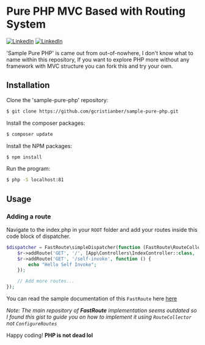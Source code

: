 # Pure PHP MVC Based with Routing System 
[![LinkedIn](https://img.shields.io/badge/LinkedIn-0077B5?style=for-the-badge&logo=linkedin&logoColor=white)](https://www.linkedin.com/in/gcristianber/)
[![LinkedIn](https://img.shields.io/badge/Facebook-Connect-brightgreen?style=for-the-badge&labelColor=blue&logo=facebook)](https://www.facebook.com/profile.php?id=100080436475426)

'Sample Pure PHP' is came out from out-of-nowhere, I don't know what to name within this repository, If you want to explore PHP more without any framework with MVC structure you can fork this and try your own.

## Installation

Clone the 'sample-pure-php' repository:

```bash
$ git clone https://github.com/gcristianber/sample-pure-php.git
```

Install the composer packages:
```bash
$ composer update
```

Install the NPM packages:
```bash
$ npm install
```

Run the program:
```bash
$ php -S localhost:81
```

## Usage

### Adding a route

Navigate to the index.php in your `ROOT` folder and add your routes inside this code block of dispatcher.

```php
$dispatcher = FastRoute\simpleDispatcher(function (FastRoute\RouteCollector $r) {
    $r->addRoute('GET', '/', [App\Controllers\IndexController::class, 'index']);
    $r->addRoute('GET', '/self-invoke', function () {
        echo "Hello Self Invoke";
    });

    // Add more routes...
});
```

You can read the sample documentation of this `FastRoute` here [here](https://gist.github.com/Yiannistaos/ff4d1989ebba4fd8eca68e71524a494c)

_Note: The main repository of **FastRoute** implementation seems outdated so I found this gist to guide you on how to implement it using `RouteCollector` not `ConfigureRoutes`_



Happy coding! **PHP is not dead lol**
